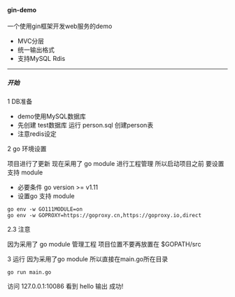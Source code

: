 #### gin-demo   
一个使用gin框架开发web服务的demo
* MVC分层
* 统一输出格式
* 支持MySQL Rdis
----
##### 开始
1 DB准备 
* demo使用MySQL数据库 
* 先创建 test数据库 运行 person.sql 创建person表
* 注意redis设定

2 go 环境设置

项目进行了更新 现在采用了 go module 进行工程管理
所以启动项目之前 要设置支持 module

* 必要条件 go version >= v1.11
* 设置go 支持 module
```
go env -w GO111MODULE=on
go env -w GOPROXY=https://goproxy.cn,https://goproxy.io,direct
```

2.3 注意

因为采用了 go module 管理工程 项目位置不要再放置在 $GOPATH/src

3 运行
因为采用了go module 所以直接在main.go所在目录
```
go run main.go
```
访问 127.0.0.1:10086 看到 hello 输出 成功!
